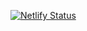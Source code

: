 
[![Netlify Status](https://api.netlify.com/api/v1/badges/ed1eac71-7f1c-4cc4-9395-649543345ee5/deploy-status)](https://app.netlify.com/sites/akhilbharti/deploys)
